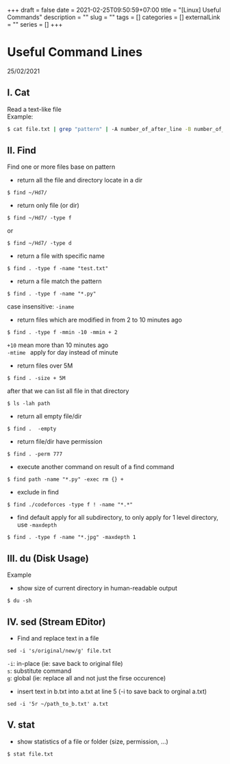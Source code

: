 +++ 
draft = false
date = 2021-02-25T09:50:59+07:00
title = "[Linux] Useful Commands"
description = ""
slug = "" 
tags = []
categories = []
externalLink = ""
series = []
+++

# Useful Command Lines
25/02/2021

## I. Cat
Read a text-like file  
Example:  
```bash
$ cat file.txt | grep "pattern" | -A number_of_after_line -B number_of_before_line -C both_before_and_after_lines
```

## II. Find
Find one or more files base on pattern  
- return all the file and directory locate in a dir
```
$ find ~/Hd7/
```
- return only file (or dir)
```
$ find ~/Hd7/ -type f
```
or
```
$ find ~/Hd7/ -type d
```
- return a file with specific name
```
$ find . -type f -name "test.txt"
```

- return a file match the pattern
```
$ find . -type f -name "*.py"
```
case insensitive: `-iname`

- return files which are modified in from 2 to 10 minutes ago
```
$ find . -type f -mmin -10 -mmin + 2
```
`+10` mean more than 10 minutes ago  
`-mtime ` apply for day instead of minute  

- return files over 5M
``` 
$ find . -size + 5M
```
after that we can list all file in that directory
```
$ ls -lah path 
```

- return all empty file/dir
```
$ find .  -empty
```

- return file/dir have permission
```
$ find . -perm 777
```

- execute another command on result of a find command
```
$ find path -name "*.py" -exec rm {} +
```

- exclude in find
```
$ find ./codeforces -type f ! -name "*.*"
```

- find default apply for all subdirectory, to only apply for 1 level directory, use `-maxdepth`
```
$ find . -type f -name "*.jpg" -maxdepth 1
```

## III. du (Disk Usage)
Example
- show size of current directory in human-readable output
```
$ du -sh
```

## IV. sed (Stream EDitor)
- Find and replace text in a file 
```
sed -i 's/original/new/g' file.txt
```
`-i`: in-place (ie: save back to original file)  
`s`: substitute command  
`g`: global (ie: replace all and not just the firse occurence)  

- insert text in b.txt into a.txt at line 5 (-i to save back to orginal a.txt)
```
sed -i '5r ~/path_to_b.txt' a.txt
```

## V. stat 
- show statistics of a file or folder (size, permission, ...)
```
$ stat file.txt
```